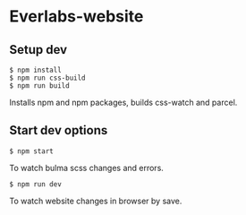 # Everlabs-website

## Setup dev

```
$ npm install
$ npm run css-build
$ npm run build
```

Installs npm and npm packages, builds css-watch and parcel.

## Start dev options

```
$ npm start
```

To watch bulma scss changes and errors.

```
$ npm run dev
```

To watch website changes in browser by save.
